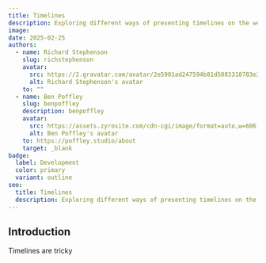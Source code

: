 ```yaml
---
title: Timelines
description: Exploring different ways of presenting timelines on the web.
image: 
date: 2025-02-25
authors:
  - name: Richard Stephenson
    slug: richstephenson
    avatar:
      src: https://2.gravatar.com/avatar/2e5901ad247594b81d5083318783e351314a7e6f5dbadc779c3c4c5734afbef7
      alt: Richard Stephenson's avatar
    to: ""
  - name: Ben Poffley
    slug: benpoffley
    description: benpoffley
    avatar:
      src: https://assets.zyrosite.com/cdn-cgi/image/format=auto,w=606,h=769,fit=crop/dWxbrVXW2bF41OlW/ben-poffley-2-YKbrR1M4p2hD10gq.jpeg
      alt: Ben Poffley's avatar
    to: https://poffley.studio/about
    target: _blank
badge:
  label: Development
  color: primary
  variant: outline
seo:
  title: Timelines
  description: Exploring different ways of presenting timelines on the web.
---
```


## Introduction

Timelines are tricky